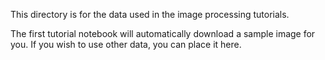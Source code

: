 This directory is for the data used in the image processing tutorials.

The first tutorial notebook will automatically download a sample image for you. If you wish to use other data, you can place it here.
